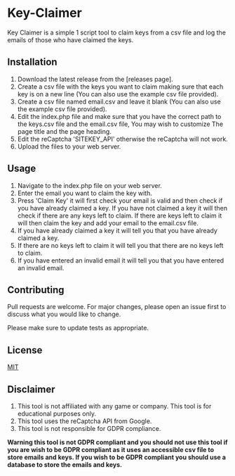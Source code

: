 # Key-Claimer

Key Claimer is a simple 1 script tool to claim keys from a csv file and log the emails of those who have claimed the keys.

## Installation

1. Download the latest release from the [releases page].
2. Create a csv file with the keys you want to claim making sure that each key is on a new line (You can also use the example csv file provided).
3. Create a csv file named email.csv and leave it blank (You can also use the example csv file provided).
4. Edit the index.php file and make sure that you have the correct path to the keys.csv file and the email.csv file, You may wish to customize The page title and the page heading.
5. Edit the reCaptcha 'SITEKEY_API' otherwise the reCaptcha will not work.
6. Upload the files to your web server.

## Usage

1. Navigate to the index.php file on your web server.
2. Enter the email you want to claim the key with.
3. Press 'Claim Key' it will first check your email is valid and then check if you have already claimed a key. If you have not claimed a key it will then check if there are any keys left to claim. If there are keys left to claim it will then claim the key and add your email to the email.csv file.
4. If you have already claimed a key it will tell you that you have already claimed a key.
5. If there are no keys left to claim it will tell you that there are no keys left to claim.
6. If you have entered an invalid email it will tell you that you have entered an invalid email.

## Contributing

Pull requests are welcome. For major changes, please open an issue first to discuss what you would like to change.

Please make sure to update tests as appropriate.

## License

[MIT](https://choosealicense.com/licenses/mit/)

## Disclaimer

1. This tool is not affiliated with any game or company. This tool is for educational purposes only.
2. This tool uses the reCaptcha API from Google.
3. This tool is not responsible for GDPR compliance.

**Warning this tool is not GDPR compliant and you should not use this tool if you are wish to be GDPR compliant as it uses an accessible csv file to store emails and keys. If you wish to be GDPR compliant you should use a database to store the emails and keys.**

